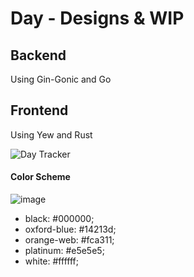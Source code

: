 # Day - Designs & WIP

## Backend
Using Gin-Gonic and Go

## Frontend
Using Yew and Rust

![Day Tracker](https://user-images.githubusercontent.com/35516367/190979519-856b76f0-d1e6-4ebd-a52d-b92f072b824f.png)

#### Color Scheme
![image](https://user-images.githubusercontent.com/35516367/190979617-2b10cf7c-961e-4aeb-8885-afaf3915a3e4.png)

- black: #000000;
- oxford-blue: #14213d;
- orange-web: #fca311;
- platinum: #e5e5e5;
- white: #ffffff;
